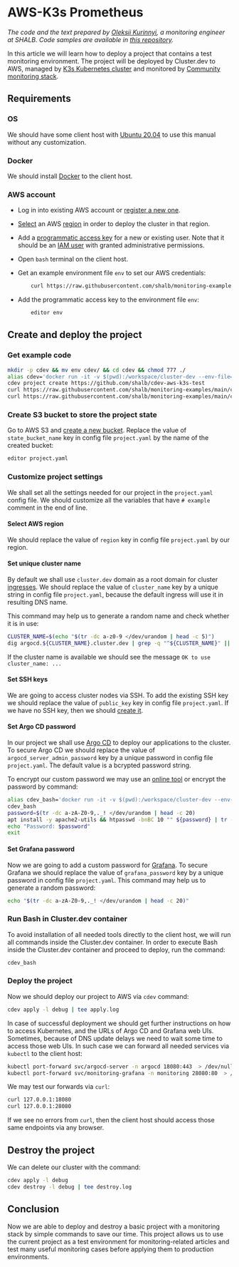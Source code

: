 # AWS-K3s Prometheus

*The code and the text prepared by [Oleksii Kurinnyi](https://github.com/gelo22), a monitoring engineer at SHALB. Code samples are available in [this repository](https://github.com/shalb/monitoring-examples/tree/main/cdev/monitoring-cluster-blog).*  

In this article we will learn how to deploy a project that contains a test monitoring environment. The project will be deployed by Cluster.dev to AWS, managed by [K3s Kubernetes cluster](https://rancher.com/docs/k3s/latest/en/) and monitored by [Community monitoring stack](https://github.com/prometheus-community/helm-charts/tree/kube-prometheus-stack-35.0.3/charts/kube-prometheus-stack). 

## Requirements

### OS

We should have some client host with [Ubuntu 20.04](https://releases.ubuntu.com/20.04/) to use this manual without any customization. 

### Docker

We should install [Docker](https://docs.docker.com/engine/install/ubuntu/) to the client host.

### AWS account 

* Log in into existing AWS account or [register a new one](https://aws.amazon.com/ru/premiumsupport/knowledge-center/create-and-activate-aws-account/). 

* [Select](https://docs.aws.amazon.com/awsconsolehelpdocs/latest/gsg/select-region.html) an AWS [region](https://docs.aws.amazon.com/AWSEC2/latest/UserGuide/using-regions-availability-zones.html#concepts-available-regions) in order to deploy the cluster in that region. 

* Add a [programmatic access key](https://docs.aws.amazon.com/general/latest/gr/aws-sec-cred-types.html#access-keys-and-secret-access-keys) for a new or existing user. Note that it should be an [IAM user](https://docs.aws.amazon.com/IAM/latest/UserGuide/id_users_create.html) with granted administrative permissions. 

* Open `bash` terminal on the client host. 

* Get an example environment file `env` to set our AWS credentials:

    ```bash
        curl https://raw.githubusercontent.com/shalb/monitoring-examples/main/cdev/monitoring-cluster-blog/env > env
    ```
    
* Add the programmatic access key to the environment file `env`:

    ```bash
        editor env
    ```

## Create and deploy the project

### Get example code

```bash
mkdir -p cdev && mv env cdev/ && cd cdev && chmod 777 ./
alias cdev='docker run -it -v $(pwd):/workspace/cluster-dev --env-file=env clusterdev/cluster.dev:v0.6.3'
cdev project create https://github.com/shalb/cdev-aws-k3s-test
curl https://raw.githubusercontent.com/shalb/monitoring-examples/main/cdev/monitoring-cluster-blog/stack.yaml > stack.yaml
curl https://raw.githubusercontent.com/shalb/monitoring-examples/main/cdev/monitoring-cluster-blog/project.yaml > project.yaml
```

### Create S3 bucket to store the project state

Go to AWS S3 and [create a new bucket](https://docs.aws.amazon.com/AmazonS3/latest/userguide/create-bucket-overview.html). Replace the value of `state_bucket_name` key in config file `project.yaml` by the name of the created bucket: 

```bash
editor project.yaml
```

### Customize project settings

We shall set all the settings needed for our project in the `project.yaml` config file. We should customize all the variables that have `# example` comment in the end of line.

#### Select AWS region 

We should replace the value of `region` key in config file `project.yaml` by our region.

#### Set unique cluster name

By default we shall use `cluster.dev` domain as a root domain for cluster [ingresses](https://kubernetes.github.io/ingress-nginx/). We should replace the value of `cluster_name` key by a unique string in config file `project.yaml`, because the default ingress will use it in resulting DNS name.

This command may help us to generate a random name and check whether it is in use:

```bash
CLUSTER_NAME=$(echo "$(tr -dc a-z0-9 </dev/urandom | head -c 5)") 
dig argocd.${CLUSTER_NAME}.cluster.dev | grep -q "^${CLUSTER_NAME}" || echo "OK to use cluster_name: ${CLUSTER_NAME}"
```

If the cluster name is available we should see the message ```OK to use cluster_name: ...```

#### Set SSH keys

We are going to access cluster nodes via SSH. To add the existing SSH key we should replace the value of `public_key` key in config file `project.yaml`. If we have no SSH key, then we should [create it](https://docs.aws.amazon.com/AWSEC2/latest/UserGuide/create-key-pairs.html).

#### Set Argo CD password

In our project we shall use [Argo CD](https://argo-cd.readthedocs.io/en/stable/) to deploy our applications to the cluster. To secure Argo CD we should replace the value of `argocd_server_admin_password` key by a unique password in config file `project.yaml`. The default value is a bcrypted password string.

To encrypt our custom password we may use an [online tool](https://www.browserling.com/tools/bcrypt) or encrypt the password by command:

```bash
alias cdev_bash='docker run -it -v $(pwd):/workspace/cluster-dev --env-file=env --network=host --entrypoint="" clusterdev/cluster.dev:v0.6.3 bash'
cdev_bash
password=$(tr -dc a-zA-Z0-9,._! </dev/urandom | head -c 20)
apt install -y apache2-utils && htpasswd -bnBC 10 "" ${password} | tr -d ':\n' ; echo ''
echo "Password: $password"
exit
```

#### Set Grafana password

Now we are going to add a custom password for [Grafana](https://grafana.com/docs/grafana/latest/). To secure Grafana we should replace the value of `grafana_password` key by a unique password in config file `project.yaml`. This command may help us to generate a random password:

```bash
echo "$(tr -dc a-zA-Z0-9,._! </dev/urandom | head -c 20)"
```

### Run Bash in Cluster.dev container

To avoid installation of all needed tools directly to the client host, we will run all commands inside the Cluster.dev container. In order to execute Bash inside the Cluster.dev container and proceed to deploy, run the command:

```bash
cdev_bash
```

### Deploy the project

Now we should deploy our project to AWS via `cdev` command:

```bash
cdev apply -l debug | tee apply.log
```

In case of successful deployment we should get further instructions on how to access Kubernetes, and the URLs of Argo CD and Grafana web UIs. Sometimes, because of DNS update delays we need to wait some time to access those web UIs. In such case we can forward all needed services via `kubectl` to the client host:

```bash
kubectl port-forward svc/argocd-server -n argocd 18080:443  > /dev/null 2>&1 &
kubectl port-forward svc/monitoring-grafana -n monitoring 28080:80  > /dev/null 2>&1 &
```

We may test our forwards via `curl`:

```bash
curl 127.0.0.1:18080
curl 127.0.0.1:28080
```

If we see no errors from `curl`, then the client host should access those same endpoints via any browser.

## Destroy the project

We can delete our cluster with the command: 

```bash
cdev apply -l debug
cdev destroy -l debug | tee destroy.log
```

## Conclusion

Now we are able to deploy and destroy a basic project with a monitoring stack by simple commands to save our time. This project allows us to use the current project as a test environment for monitoring-related articles and test many useful monitoring cases before applying them to production environments.

